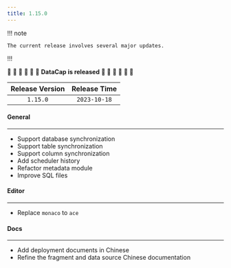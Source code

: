 ```yaml
---
title: 1.15.0
---
```


!!! note

    The current release involves several major updates.
!!!

:tada: :tada: :tada: :tada: :tada: :tada: **DataCap is released** :tada: :tada: :tada: :tada: :tada: :tada:

| Release Version | Release Time |
|:---------------:|:------------:|
|    `1.15.0`     | `2023-10-18` |

#### General

---

- Support database synchronization
- Support table synchronization
- Support column synchronization
- Add scheduler history
- Refactor metadata module
- Improve SQL files

#### Editor

---

- Replace `monaco` to `ace`

#### Docs

---

- Add deployment documents in Chinese
- Refine the fragment and data source Chinese documentation
